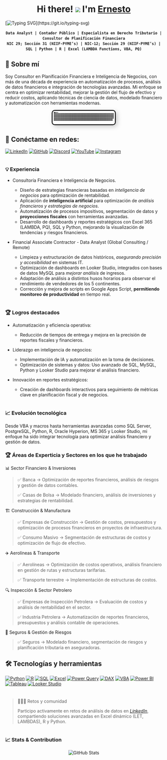 <div align="center">
  <h1>Hi there!  <img src="https://usagif.com/wp-content/uploads/gifs/handshake-46.gif" width="50">  I'm <a href="https://www.linkedin.com/in/vegacastilloe">Ernesto</a></h1>
  <!--👋</h1-->
</div>

<!--img src="https://media.licdn.com/dms/image/v2/D4E16AQFJ5dE5ZtWHAQ/profile-displaybackgroundimage-shrink_350_1400/profile-displaybackgroundimage-shrink_350_1400/0/1715800538049?e=1755129600&v=beta&t=noFz26nQp446vuqFiY_rZ2yMdw4EI3-JWYxXkiO5bUo"-->

[![Typing SVG](https://readme-typing-svg.herokuapp.com?font=Share+Tech+Mono&size=20&duration=2500&pause=&color=00FF00&center=false&width=435&lines=Hola..!+++soy+Ernesto+Vega+Castillo;Lcdo.+en+Contadur%C3%ADa+P%C3%BAblica+y+Data+Analysts...;+Ayudo+a+Empresas+a+transformar+Informaci%C3%B3n;En+Estrategias+Efectivas...)](https://git.io/typing-svg)

<div align="center">
  
**`Data Analyst | Contador Público | Especialista en Derecho Tributario | Consultor de Planificación Financiera`**  
**`NIC 29; Sección 31 (NIIF-PYME’s) | NIC-12; Sección 29 (NIIF-PYME’s) | SQL | Python | R | Excel (LAMBDA Functions, VBA, PQ)`**
</div>

## 📌 Sobre mí

Soy Consultor en Planificación Financiera e Inteligencia de Negocios, con más de una década de experiencia en automatización de procesos, análisis de datos financieros e integración de tecnologías avanzadas. Mi enfoque se centra en optimizar rentabilidad, mejorar la gestión del flujo de efectivo y reducir costos, aplicando técnicas de ciencia de datos, modelado financiero y automatización con herramientas modernas.

<div align="center">
  <a href="" target="_blank">
    <img src="/assets/grid-snake.svg" alt=""
         style="border: 3px solid #1e1e1e; border-radius: 10px; box-shadow: 5px 5px 15px rgba(0,0,0,0.2); max-width:200px;">
  </a>
</div>

## 🔗 Conéctame en redes: 
[![LinkedIn](https://img.shields.io/badge/LinkedIn-0077B5?logo=linkedin&logoColor=white)](https://www.linkedin.com/in/vegacastilloe)
[![GitHub](https://img.shields.io/badge/GitHub-181717?logo=github&logoColor=white)](https://github.com/vegacastillo)
[![Discord](https://img.shields.io/badge/Discord-5865F2?logo=discord&logoColor=white)](https://discord.com/users/devhox)
[![YouTube](https://img.shields.io/badge/YouTube-FF0000?logo=youtube&logoColor=white)](https://www.youtube.com/@vegacastilloe?sub_confirmation=1)
[![Instagram](https://img.shields.io/badge/Instagram-E4405F?logo=instagram&logoColor=white)](https://www.instagram.com/vegacastilloe)

#

### 💡 Experiencia
- Consultoría Financiera e Inteligencia de Negocios.
  - Diseño de estrategias financieras basadas en _inteligencia de negocios_ para optimización de rentabilidad.
  - Aplicación de **inteligencia artificial** para optimización de _análisis financieros y estrategias de negocios_.
  - Automatización de procesos impositivos, segmentación de datos y **proyecciones fiscales** con herramientas avanzadas.
  - Desarrollo de dashboards y reportes estratégicos con Excel 365 (LAMBDA, PQ), SQL y Python, mejorando la visualización de tendencias y riesgos financieros.


- Financial Associate Contractor - Data Analyst (Global Consulting / Remote)
  - Limpieza y estructuración de datos históricos, _asegurando precisión y accesibilidad_ en sistemas IT.
  - Optimización de dashboards en Looker Studio, integrados con bases de datos MySQL para _mejorar análisis_ de ingresos.
  - Adaptación de análisis a distintos husos horarios para observar el rendimiento de vendedores de los 5 continentes.
  - Corrección y mejora de scripts en Google Apps Script, **permitiendo monitoreo de productividad** en tiempo real.
#

### 🏆 Logros destacados
- Automatización y eficiencia operativa:
  - Reducción de tiempos de entrega y mejora en la precisión de reportes fiscales y financieros.

- Liderazgo en inteligencia de negocios:
  - Implementación de IA y automatización en la toma de decisiones.
  - Optimización de sistemas y datos: Uso avanzado de SQL, MySQL, Python y Looker Studio para mejorar el análisis financiero.

- Innovación en reportes estratégicos:
  - Creación de dashboards interactivos para seguimiento de métricas clave en planificación fiscal y de negocios.
#

### 📈 Evolución tecnológica
Desde VBA y macros hasta herramientas avanzadas como SQL Server, PostgreSQL, Python, R, Oracle Hyperion, MS 365 y Looker Studio, mi enfoque ha sido integrar tecnología para optimizar análisis financiero y gestión de datos.

### 🏆 Áreas de Experticia y Sectores en los que he trabajado
📊 Sector Financiero & Inversiones
> ✅ Banca → Optimización de reportes financieros, análisis de riesgos y gestión de datos contables.
> 
> ✅ Casas de Bolsa → Modelado financiero, análisis de inversiones y estrategias de rentabilidad.

🏗 Construcción & Manufactura
> ✅ Empresas de Construcción → Gestión de costos, presupuestos y optimización de procesos financieros en proyectos de infraestructura.
> 
> ✅ Consumo Masivo → Segmentación de estructuras de costos y optimización de flujo de efectivo.

✈️ Aerolíneas & Transporte
> ✅ Aerolíneas → Optimización de costos operativos, análisis financiero en gestión de rutas y estructuras tarifarias.
> 
> ✅ Transporte terrestre → Implementación de estructuras de costos. 

🔍 Inspección & Sector Petrolero
> ✅ Empresas de Inspección Petrolera → Evaluación de costos y análisis de rentabilidad en el sector.
> 
> ✅ Industria Petrolera → Automatización de reportes financieros, presupuestos y análisis contable de operaciones.

🏦 Seguros & Gestión de Riesgos
> ✅ Seguros → Modelado financiero, segmentación de riesgos y planificación tributaria en aseguradoras.

## 🛠 Tecnologías y herramientas  

[![Python](https://img.shields.io/badge/Python-3776AB?logo=python&logoColor=white)](https://www.python.org/)
[![R](https://img.shields.io/badge/R-276DC3?logo=r&logoColor=white)](https://www.r-project.org/)
[![SQL](https://img.shields.io/badge/SQL-CC2927?logo=microsoftsqlserver&logoColor=white)](https://www.mysql.com/)
[![Excel](https://img.shields.io/badge/Excel-217346?logo=microsoft-excel&logoColor=white)](https://www.microsoft.com/en-us/microsoft-365/excel)
[![Power Query](https://img.shields.io/badge/Power%20Query-00A650?logo=microsoft-excel&logoColor=white)](https://learn.microsoft.com/en-us/power-query/)
[![DAX](https://img.shields.io/badge/DAX-F2C811?logo=powerbi&logoColor=black)](https://learn.microsoft.com/en-us/dax/)
[![VBA](https://img.shields.io/badge/VBA-154734?logo=microsoft&logoColor=white)](https://learn.microsoft.com/en-us/office/vba/library-reference/concepts/)
[![Power BI](https://img.shields.io/badge/Power%20BI-F2C811?logo=powerbi&logoColor=black)](https://powerbi.microsoft.com/)
[![Tableau](https://img.shields.io/badge/Tableau-E97627?logo=tableau&logoColor=white)](https://www.tableau.com/)
[![Looker Studio](https://img.shields.io/badge/Looker%20Studio-4285F4?logo=google&logoColor=white)](https://lookerstudio.google.com/)  

#
> 🧠🔥🐍 Retos y comunidad
> 
> Participo activamente en retos de análisis de datos en *[LinkedIn](https://www.linkedin.com/in/vegacastilloe)*, compartiendo soluciones avanzadas en Excel dinámico (LET, LAMBDAS), R y Python.
#

### 📈 Stats & Contribution

<div align="center">
  <img src="https://github-readme-stats.vercel.app/api?username=vegacastillo&show_icons=true&theme=merko" alt="GitHub Stats" />
</div>

##


<!--### ⚙️ &nbsp;GitHub Analytics-->

<!--p align="center">
<a href="https://github.com/vegacastillo">
  <img height="180em" src="https://github-readme-stats-eight-theta.vercel.app/api?username=vegacastilloe&show_icons=true&theme=algolia&include_all_commits=true&count_private=true"/>
  
</a>
</p-->
<!--
GitHub Readme Stats comes with several built-in themes (e.g. dark, radical, merko, gruvbox, tokyonight, onedark, cobalt, synthwave, highcontrast, dracula).

**vegacastillo/vegacastillo** is a ✨ _special_ ✨ repository because its `README.md` (this file) appears on your GitHub profile.
👋 
Here are some ideas to get you started:

- 🔭 I’m currently working on ...
- 🌱 I’m currently learning ...
- 👯 I’m looking to collaborate on ...
- 🤔 I’m looking for help with ...
- 💬 Ask me about ...
- 📫 How to reach me: ...
- 😄 Pronouns: ...
- ⚡ Fun fact: ...

📌 Sobre mí
Soy Consultor en Planificación Financiera e Inteligencia de Negocios, con más de una década de experiencia en automatización de procesos, análisis de datos financieros e integración de tecnologías avanzadas. Mi enfoque se centra en optimizar rentabilidad, mejorar la gestión del flujo de efectivo y reducir costos, aplicando técnicas de ciencia de datos, modelado financiero y automatización con herramientas modernas.

💡 Experiencia
Consultoría Financiera e Inteligencia de Negocios (2023-presente)
Diseño de estrategias financieras basadas en inteligencia de negocios para optimización de rentabilidad.

Desarrollo de dashboards y reportes estratégicos con Excel 365 (LAMBDA, PQ, DAX, VBA), SQL y Python, mejorando la visualización de tendencias y riesgos financieros.

Aplicación de inteligencia artificial para optimización de análisis financieros y estrategias de negocios.

Automatización de procesos impositivos, segmentación de datos y proyecciones fiscales con herramientas avanzadas.

Financial Associate Contractor - Data Analyst (Empresa canadiense, 2023-presente)
Limpieza y estructuración de datos históricos, asegurando precisión y accesibilidad en sistemas IT.

Optimización de dashboards en Looker Studio, integrados con bases de datos MySQL para mejorar análisis de ingresos.

Adaptación de análisis a distintos husos horarios para mejorar el rendimiento de vendedores.

Corrección y mejora de scripts en Google Apps Script, permitiendo monitoreo de productividad en tiempo real.

🏆 Logros destacados
Automatización y eficiencia operativa: Reducción de tiempos de entrega y mejora en la precisión de reportes fiscales y financieros.

Liderazgo en inteligencia de negocios: Implementación de IA y automatización en la toma de decisiones.

Optimización de sistemas y datos: Uso avanzado de SQL, MySQL, Python y Looker Studio para mejorar el análisis financiero.

Innovación en reportes estratégicos: Creación de dashboards interactivos para seguimiento de métricas clave en planificación fiscal y de negocios.

📈 Evolución tecnológica
Desde VBA y macros hasta herramientas avanzadas como SQL Server, PostgreSQL, Python, R, Oracle Hyperion, MS 365 y Looker Studio, mi enfoque ha sido integrar tecnología para optimizar análisis financiero y gestión de datos.

🔥 Retos y comunidad
Participo activamente en retos de análisis de datos en LinkedIn, compartiendo soluciones avanzadas en Excel dinámico (LET, LAMBDA), R y Python. Recientemente inicié un repositorio en GitHub para documentar mis desarrollos y compartir conocimientos.

🛠 Tecnologías y herramientas que utilizo
A lo largo de mi trayectoria, he trabajado con diversas herramientas para automatización, análisis de datos e inteligencia de negocios. Estas son algunas de las principales:

📌 Lenguajes de programación y análisis
✅ Python → Análisis de datos, automatización, IA aplicada a negocios ✅ R → Modelado estadístico y ciencia de datos ✅ SQL (MySQL, PostgreSQL, SQL Server) → Extracción y gestión de datos ✅ Java → Conocimientos generales en programación ✅ PHP → Aplicaciones web para integración de datos ✅ VBA / Google Apps Script → Macros para automatización en Excel y Google Sheets

📌 Herramientas de análisis y visualización
📊 Excel 365 → Power Query, DAX, Lambda, VBA 📊 Power BI / Tableau / Looker Studio → Dashboards interactivos y visualización de datos 📊 Oracle Hyperion → Gestión de datos en entornos empresariales 📊 GitHub → Documentación y gestión de proyectos de análisis 📊 Google Sheets + Queries → Soluciones rápidas para manejo de datos financieros

-->
